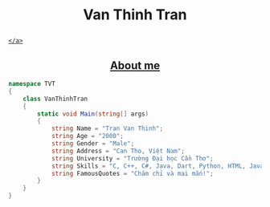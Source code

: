 # <p align="center">Van Thinh Tran</p>

<p align="center">
	<a href="https://github.com/ooothinhooo">
	
	</a>
</p>

<h2 align="center">About me</h2>

```C#
namespace TVT
{
    class VanThinhTran
    {
        static void Main(string[] args)
        {
            string Name = "Tran Van Thinh";
            string Age = "2000";
            string Gender = "Male";
            string Address = "Can Tho, Việt Nam";
            string University = "Trường Đại học Cần Thơ";
            string Skills = "C, C++, C#, Java, Dart, Python, HTML, JavaScript";
            string FamousQuotes = "Chăm chỉ và mai mắn!";
        }
    }
}
```


